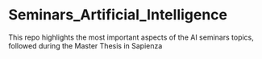 # Seminars_Artificial_Intelligence
This repo highlights the most important aspects of the AI seminars topics, followed during the Master Thesis in Sapienza
